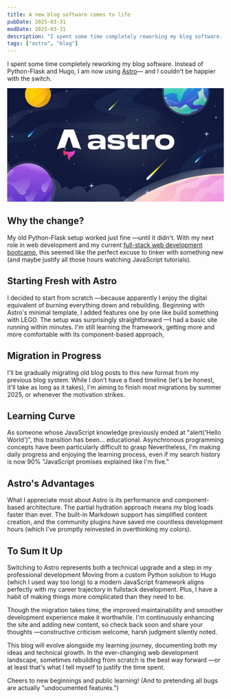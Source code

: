 ```yaml
---
title: A new blog software comes to life
pubDate: 2025-03-31
modDate: 2025-03-31
description: "I spent some time completely reworking my blog software. Instead of Python-Flask and Hugo, I am now using Astro - and I couldn't be happier with the switch."
tags: ["astro", "blog"]
---
```

I spent some time completely reworking my blog software.
Instead of Python-Flask and Hugo, I am now using [Astro](https://astro.build)—
and I couldn't be happier with the switch.

![A new blog software comes to life](./2025-03-31-cover.jpg "A new blog software comes to life")

## Why the change?

My old Python-Flask setup worked just fine
—until it didn't.
With my next role in web development and my current [full-stack web development bootcamp](https://bootcamp.dev),
this seemed like the perfect excuse to tinker with something new
(and maybe justify all those hours watching JavaScript tutorials).

## Starting Fresh with Astro

I decided to start from scratch
—because apparently I enjoy the digital equivalent of burning everything down and rebuilding.
Beginning with Astro's minimal template,
I added features one by one like build something with LEGO.
The setup was surprisingly straightforward
—I had a basic site running within minutes.
I'm still learning the framework,
getting more and more comfortable with its component-based approach,

## Migration in Progress

I'll be gradually migrating old blog posts
to this new format from my previous blog system.
While I don't have a fixed timeline
(let's be honest, it'll take as long as it takes),
I'm aiming to finish most migrations by summer 2025,
or whenever the motivation strikes.

## Learning Curve

As someone whose JavaScript knowledge previously ended at "alert('Hello World')",
this transition has been... educational.
Asynchronous programming concepts have been particularly difficult to grasp
Nevertheless, I'm making daily progress and enjoying the learning process,
even if my search history is now 90% "JavaScript promises explained like I'm five."

## Astro's Advantages

What I appreciate most about Astro is its performance and component-based architecture.
The partial hydration approach means my blog loads faster than ever.
The built-in Markdown support has simplified content creation,
and the community plugins have saved me countless development hours
(which I've promptly reinvested in overthinking my colors).

## To Sum It Up

Switching to Astro represents both a technical upgrade
and a step in my professional development
Moving from a custom Python solution to Hugo (which I used way too long)
to a modern JavaScript framework
aligns perfectly with my career trajectory in fullstack development.
Plus, I have a habit of making things more complicated than they need to be.

Though the migration takes time,
the improved maintainability and smoother development experience make it worthwhile.
I'm continuously enhancing the site and adding new content,
so check back soon and share your thoughts
—constructive criticism welcome, harsh judgment silently noted.

This blog will evolve alongside my learning journey,
documenting both my ideas and technical growth.
In the ever-changing web development landscape,
sometimes rebuilding from scratch is the best way forward
—or at least that's what I tell myself to justify the time spent.

Cheers to new beginnings and public learning!
(And to pretending all bugs are actually "undocumented features.")
